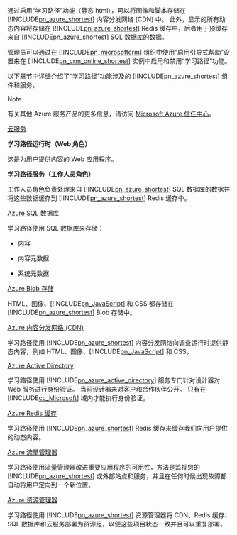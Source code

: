 通过启用“学习路径”功能（静态 html），可以将图像和脚本存储在 [!INCLUDE[pn_azure_shortest](pn-azure-shortest.md)] 内容分发网络 (CDN) 中。 此外，显示的所有动态内容将存储在 [!INCLUDE[pn_azure_shortest](pn-azure-shortest.md)] Redis 缓存中，后者用于预缓存来自 [!INCLUDE[pn_azure_shortest](pn-azure-shortest.md)] SQL 数据库的数据。  
  
 管理员可以通过在 [!INCLUDE[pn_microsoftcrm](pn-microsoftcrm.md)] 组织中使用“启用引导式帮助”设置来在 [!INCLUDE[pn_crm_online_shortest](pn-crm-online-shortest.md)] 实例中启用和禁用“学习路径”功能。  
  
 以下章节中详细介绍了“学习路径”功能涉及的 [!INCLUDE[pn_azure_shortest](pn-azure-shortest.md)] 组件和服务。  
  
> [!NOTE]
>  有关其他 Azure 服务产品的更多信息，请访问 [Microsoft Azure 信任中心](https://azure.microsoft.com/support/trust-center/)。  
  
 [云服务](https://azure.microsoft.com/services/cloud-services/)  
  
 **学习路径运行时（Web 角色）**  
  
 这是为用户提供内容的 Web 应用程序。  
  
 **学习路径服务（工作人员角色）**  
  
 工作人员角色负责处理来自 [!INCLUDE[pn_azure_shortest](pn-azure-shortest.md)] SQL 数据库的数据并将这些数据缓存到 [!INCLUDE[pn_azure_shortest](pn-azure-shortest.md)] Redis 缓存中。  
  
 [Azure SQL 数据库](https://azure.microsoft.com/services/sql-database/)  
  
 学习路径使用 SQL 数据库来存储：  
  
-   内容  
  
-   内容元数据  
  
-   系统元数据  
  
 [Azure Blob 存储](https://azure.microsoft.com/services/storage/)  
  
 HTML、图像、[!INCLUDE[pn_JavaScript](pn-javascript.md)] 和 CSS 都存储在 [!INCLUDE[pn_azure_shortest](pn-azure-shortest.md)] Blob 存储中。  
  
 [Azure 内容分发网络 (CDN)](https://azure.microsoft.com/services/cdn/)  
  
 学习路径使用 [!INCLUDE[pn_azure_shortest](pn-azure-shortest.md)] 内容分发网络向调查运行时提供静态内容，例如 HTML、图像、[!INCLUDE[pn_JavaScript](pn-javascript.md)] 和 CSS。  
  
 [Azure Active Directory](https://azure.microsoft.com/services/active-directory/)  
  
 学习路径使用 [!INCLUDE[pn_azure_active_directory](pn-azure-active-directory.md)] 服务专门针对设计器对 Web 服务进行身份验证。 当前设计器未对客户和合作伙伴公开。 只有在 [!INCLUDE[cc_Microsoft](cc-microsoft.md)] 域内才能执行身份验证。  
  
 [Azure Redis 缓存](https://azure.microsoft.com/services/cache/)  
  
 学习路径使用 [!INCLUDE[pn_azure_shortest](pn-azure-shortest.md)] Redis 缓存来缓存我们向用户提供的动态内容。  
  
 [Azure 流量管理器](https://azure.microsoft.com/services/traffic-manager/)  
  
 学习路径使用流量管理器改进重要应用程序的可用性，方法是监视您的 [!INCLUDE[pn_azure_shortest](pn-azure-shortest.md)] 或外部站点和服务，并且在任何时候出现故障都自动将用户定向到一个新位置。  
  
 [Azure 资源管理器](https://azure.microsoft.com/features/resource-manager/)  
  
 学习路径使用 [!INCLUDE[pn_azure_shortest](pn-azure-shortest.md)] 资源管理器将 CDN、Redis 缓存、SQL 数据库和云服务部署为资源组，以便这些项目状态一致并且可以重复部署。